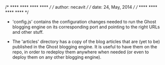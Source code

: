 /* **** **** **** **** */
/* author: necavit     */
/* date: 24, May, 2014 */
/* **** **** **** **** */

- 'config.js' contains the configuration changes needed
  to run the Ghost blogging engine on its corresponding
  port and pointing to the right URLs and other stuff.

- The 'articles' directory has a copy of the blog articles
  that are (yet to be) published in the Ghost blogging
  engine. It is useful to have them on the repo, in order
  to redeploy them anywhere when needed (or even to deploy
  them on any other blogging engine).
